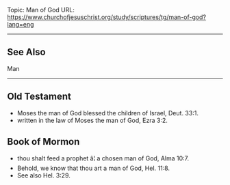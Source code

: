 Topic: Man of God
URL: https://www.churchofjesuschrist.org/study/scriptures/tg/man-of-god?lang=eng

---

## See Also

Man

---

## Old Testament

- Moses the man of God blessed the children of Israel, Deut. 33:1.
- written in the law of Moses the man of God, Ezra 3:2.

## Book of Mormon

- thou shalt feed a prophet â¦ a chosen man of God, Alma 10:7.
- Behold, we know that thou art a man of God, Hel. 11:8.
- See also Hel. 3:29.

